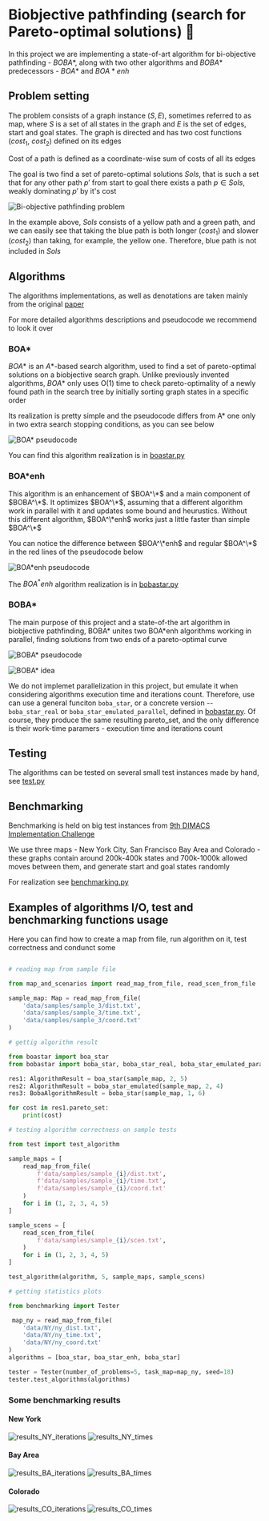 # Biobjective pathfinding (search for Pareto-optimal solutions) 🦕

In this project we are implementing a state-of-art algorithm for
bi-objective pathfinding - $BOBA*$, along with two other algorithms and $BOBA*$ predecessors -
$BOA*$ and $BOA*enh$

## Problem setting

The problem consists of a graph instance $(S, E)$, sometimes referred to as map, 
where $S$ is a set of all states in the graph and $E$ is the set of edges, start and goal states.
The graph is directed and has two cost functions ($cost_1$, $cost_2$) defined on its edges

Cost of a path is defined as a coordinate-wise sum of costs of all its edges

The goal is two find a set of pareto-optimal solutions $Sols$, 
that is such a set that for any other path $p'$ from start to goal
there exists a path $p \in Sols$, weakly dominating $p'$ by it's cost

![Bi-objective pathfinding problem](images/sample-paths.png)

In the example above, $Sols$ consists of a yellow path and a green path, 
and we can easily see that taking the blue path is both longer ($cost_1$) and slower ($cost_2$)
than taking, for example, the yellow one. Therefore, blue path is not included in $Sols$


## Algorithms

The algorithms implementations, as well as denotations are taken mainly
from the original [paper](https://arxiv.org/pdf/2105.11888.pdf)

For more detailed algorithms descriptions and pseudocode we recommend to look it over

### BOA*

$BOA*$ is an $A*$-based search algorithm, used to find a set of pareto-optimal solutions on a biobjective search graph.
Unlike previously invented algorithms, $BOA*$ only uses O(1) time to check pareto-optimality of a newly found path
in the search tree by initially sorting graph states in a specific order

Its realization is pretty simple and the pseudocode differs from A* one only in two extra search stopping conditions, as you can see below

![BOA* pseudocode](images/boastar_pseudocode.png)

You can find this algorithm realization is in [boastar.py](boastar.py)

 
### BOA*enh

This algorithm is an enhancement of $BOA^\*$ and a main component of $BOBA^\*$. It optimizes $BOA^\*$, assuming that a different algorithm
work in parallel with it and updates some bound and heurustics. Without this different algorithm, $BOA^\*enh$ works just a little faster 
than simple $BOA^\*$

You can notice the difference between $BOA^\*enh$ and regular $BOA^\*$  in the red lines of the pseudocode below

![BOA*enh pseudocode](images/boastar_enh_pseudocode.png)

The $BOA^*enh$ algorithm realization is in [bobastar.py](bobastar.py)

### BOBA*

The main purpose of this project and a state-of-the art algorithm in biobjective pathfinding, BOBA* unites two BOA*enh algorithms
working in parallel, finding solutions from two ends of a pareto-optimal curve

![BOBA* pseudocode](images/boba_pseudocode.png)

![BOBA* idea](images/dijkstra_for_heuristics.png)

We do not implemet parallelization in this project, but emulate it when considering algorithms execution time and iterations count.
Therefore, use can use a general funciton ```boba_star```, or a concrete version -- ```boba_star_real``` or ```boba_star_emulated_parallel```,
defined in [bobastar.py](bobastar.py). Of course, they produce the same resulting pareto_set, and the only difference is their work-time paramers - 
execution time and iterations count

## Testing

The algorithms can be tested on several small test instances made by hand, see [test.py](test.py)

## Benchmarking

Benchmarking is held on big test instances from [9th DIMACS Implementation Challenge](http://www.diag.uniroma1.it/challenge9/download.shtml)

We use three maps - New York City, San Francisco Bay Area and Colorado - these graphs contain around 200k-400k states and 700k-1000k allowed moves between them, and generate start and goal states randomly

For realization see [benchmarking.py](benchmarking.py)

## Examples of algorithms I/O, test and benchmarking functions usage

Here you can find how to create a map from file, run algorithm on it, test correctness and condunct some

```python

# reading map from sample file

from map_and_scenarios import read_map_from_file, read_scen_from_file

sample_map: Map = read_map_from_file(
    'data/samples/sample_3/dist.txt',
    'data/samples/sample_3/time.txt',
    'data/samples/sample_3/coord.txt'
)

# gettig algorithm result

from boastar import boa_star
from bobastar import boba_star, boba_star_real, boba_star_emulated_parallel, boa_star_enh

res1: AlgorithmResult = boa_star(sample_map, 2, 5)
res2: AlgorithmResult = boba_star_emulated(sample_map, 2, 4)
res3: BobaAlgorithmResult = boba_star(sample_map, 1, 6)

for cost in res1.pareto_set:
    print(cost)

# testing algorithm correctness on sample tests

from test import test_algorithm

sample_maps = [
    read_map_from_file(
        f'data/samples/sample_{i}/dist.txt',
        f'data/samples/sample_{i}/time.txt',
        f'data/samples/sample_{i}/coord.txt'
    )
    for i in (1, 2, 3, 4, 5)
]

sample_scens = [
    read_scen_from_file(
        f'data/samples/sample_{i}/scen.txt',
    )
    for i in (1, 2, 3, 4, 5)
]

test_algorithm(algorithm, 5, sample_maps, sample_scens)

# getting statistics plots 

from benchmarking import Tester

 map_ny = read_map_from_file(
    'data/NY/ny_dist.txt',
    'data/NY/ny_time.txt',
    'data/NY/ny_coord.txt'
)
algorithms = [boa_star, boa_star_enh, boba_star]

tester = Tester(number_of_problems=5, task_map=map_ny, seed=18)
tester.test_algorithms(algorithms)

```

### Some benchmarking results 

#### New York

![results_NY_iterations](results_100_tests/results_NY_iterations.png)
![results_NY_times](results_100_tests/results_NY_times.png)

<!-- ![result_ny_40_80](images/result_ny_40_80.png) -->

#### Bay Area

![results_BA_iterations](results_100_tests/results_BA_iterations.png)
![results_BA_times](results_100_tests/results_BA_times.png)

#### Colorado

![results_CO_iterations](results_100_tests/results_CO_iterations.png)
![results_CO_times](results_100_tests/results_CO_times.png)
